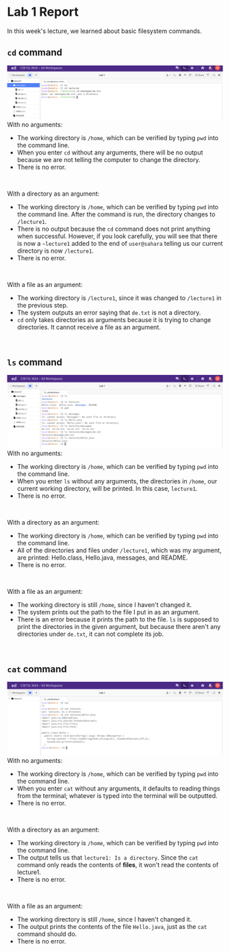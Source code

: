 # Lab 1 Report <br/>
In this week's lecture, we learned about basic filesystem commands.

## `cd` command
![Image](cd.png)
With no arguments:
- The working directory is `/home`, which can be verified by typing `pwd` into the command line.
- When you enter `cd` without any arguments, there will be no output because we are not telling the computer to change the directory.
- There is no error.
<br/>

With a directory as an argument:
- The working directory is `/home`, which can be verified by typing `pwd` into the command line. After the command is run, the directory changes to `/lecture1`.
- There is no output because the `cd` command does not print anything when successful. However, if you look carefully, you will see that there is now a `~lecture1` added to the end of `user@sahara` telling us our current directory is now `/lecture1`.
- There is no error.
<br/>
  
With a file as an argument:
- The working directory is `/lecture1`, since it was changed to `/lecture1` in the previous step.
- The system outputs an error saying that `de.txt` is not a directory.
- `cd` only takes directories as arguments because it is trying to change directories. It cannot receive a file as an argument.
<br/>

## `ls` command
![Image](ls.png)
With no arguments:
- The working directory is `/home`, which can be verified by typing `pwd` into the command line.
- When you enter `ls` without any arguments, the directories in `/home`, our current working directory, will be printed. In this case, `lecture1`.
- There is no error.
<br/>

With a directory as an argument:
- The working directory is `/home`, which can be verified by typing `pwd` into the command line.
- All of the directories and files under `/lecture1`, which was my argument, are printed: Hello.class, Hello.java, messages, and README. 
- There is no error.
<br/>

With a file as an argument:
- The working directory is still `/home`, since I haven't changed it.
- The system prints out the path to the file I put in as an argument.
- There is an error because it prints the path to the file. `ls` is supposed to print the directories in the given argument, but because there aren't any directories under `de.txt`, it can not complete its job.
<br/>

## `cat` command
![Image](cat.png)
With no arguments:
- The working directory is `/home`, which can be verified by typing `pwd` into the command line.
- When you enter `cat` without any arguments, it defaults to reading things from the terminal; whatever is typed into the terminal will be outputted. 
- There is no error.
<br/>

With a directory as an argument:
- The working directory is `/home`, which can be verified by typing `pwd` into the command line.
- The output tells us that `lecture1: Is a directory`. Since the `cat` command only reads the contents of **files**, it won't read the contents of lecture1.
- There is no error.
<br/>
  
With a file as an argument:
- The working directory is still `/home`, since I haven't changed it.
- The output prints the contents of the file `Hello.java`, just as the `cat` command should do.
- There is no error.


